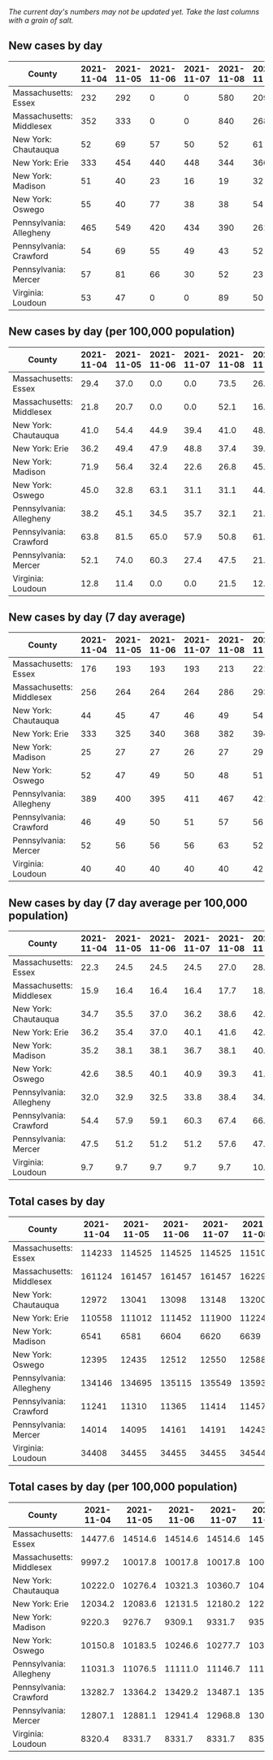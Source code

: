 _The current day's numbers may not be updated yet. Take the last columns with a grain of salt._
## New cases by day

| County | 2021-11-04 | 2021-11-05 | 2021-11-06 | 2021-11-07 | 2021-11-08 | 2021-11-09 | 2021-11-10 |
| --- | --- | --- | --- | --- | --- | --- | --- |
| Massachusetts: Essex | 232 | 292 | 0 | 0 | 580 | 209 | 385 |
| Massachusetts: Middlesex | 352 | 333 | 0 | 0 | 840 | 268 | 369 |
| New York: Chautauqua | 52 | 69 | 57 | 50 | 52 | 61 |  |
| New York: Erie | 333 | 454 | 440 | 448 | 344 | 366 |  |
| New York: Madison | 51 | 40 | 23 | 16 | 19 | 32 |  |
| New York: Oswego | 55 | 40 | 77 | 38 | 38 | 54 |  |
| Pennsylvania: Allegheny | 465 | 549 | 420 | 434 | 390 | 261 | 599 |
| Pennsylvania: Crawford | 54 | 69 | 55 | 49 | 43 | 52 | 80 |
| Pennsylvania: Mercer | 57 | 81 | 66 | 30 | 52 | 23 | 58 |
| Virginia: Loudoun | 53 | 47 | 0 | 0 | 89 | 50 | 61 |

## New cases by day (per 100,000 population)

| County | 2021-11-04 | 2021-11-05 | 2021-11-06 | 2021-11-07 | 2021-11-08 | 2021-11-09 | 2021-11-10 |
| --- | --- | --- | --- | --- | --- | --- | --- |
| Massachusetts: Essex | 29.4 | 37.0 | 0.0 | 0.0 | 73.5 | 26.5 | 48.8 |
| Massachusetts: Middlesex | 21.8 | 20.7 | 0.0 | 0.0 | 52.1 | 16.6 | 22.9 |
| New York: Chautauqua | 41.0 | 54.4 | 44.9 | 39.4 | 41.0 | 48.1 |  |
| New York: Erie | 36.2 | 49.4 | 47.9 | 48.8 | 37.4 | 39.8 |  |
| New York: Madison | 71.9 | 56.4 | 32.4 | 22.6 | 26.8 | 45.1 |  |
| New York: Oswego | 45.0 | 32.8 | 63.1 | 31.1 | 31.1 | 44.2 |  |
| Pennsylvania: Allegheny | 38.2 | 45.1 | 34.5 | 35.7 | 32.1 | 21.5 | 49.3 |
| Pennsylvania: Crawford | 63.8 | 81.5 | 65.0 | 57.9 | 50.8 | 61.4 | 94.5 |
| Pennsylvania: Mercer | 52.1 | 74.0 | 60.3 | 27.4 | 47.5 | 21.0 | 53.0 |
| Virginia: Loudoun | 12.8 | 11.4 | 0.0 | 0.0 | 21.5 | 12.1 | 14.8 |

## New cases by day (7 day average)

| County | 2021-11-04 | 2021-11-05 | 2021-11-06 | 2021-11-07 | 2021-11-08 | 2021-11-09 | 2021-11-10 |
| --- | --- | --- | --- | --- | --- | --- | --- |
| Massachusetts: Essex | 176 | 193 | 193 | 193 | 213 | 221 | 243 |
| Massachusetts: Middlesex | 256 | 264 | 264 | 264 | 286 | 293 | 309 |
| New York: Chautauqua | 44 | 45 | 47 | 46 | 49 | 54 |  |
| New York: Erie | 333 | 325 | 340 | 368 | 382 | 394 |  |
| New York: Madison | 25 | 27 | 27 | 26 | 27 | 29 |  |
| New York: Oswego | 52 | 47 | 49 | 50 | 48 | 51 |  |
| Pennsylvania: Allegheny | 389 | 400 | 395 | 411 | 467 | 421 | 445 |
| Pennsylvania: Crawford | 46 | 49 | 50 | 51 | 57 | 56 | 57 |
| Pennsylvania: Mercer | 52 | 56 | 56 | 56 | 63 | 52 | 52 |
| Virginia: Loudoun | 40 | 40 | 40 | 40 | 40 | 42 | 43 |

## New cases by day (7 day average per 100,000 population)

| County | 2021-11-04 | 2021-11-05 | 2021-11-06 | 2021-11-07 | 2021-11-08 | 2021-11-09 | 2021-11-10 |
| --- | --- | --- | --- | --- | --- | --- | --- |
| Massachusetts: Essex | 22.3 | 24.5 | 24.5 | 24.5 | 27.0 | 28.0 | 30.8 |
| Massachusetts: Middlesex | 15.9 | 16.4 | 16.4 | 16.4 | 17.7 | 18.2 | 19.2 |
| New York: Chautauqua | 34.7 | 35.5 | 37.0 | 36.2 | 38.6 | 42.6 |  |
| New York: Erie | 36.2 | 35.4 | 37.0 | 40.1 | 41.6 | 42.9 |  |
| New York: Madison | 35.2 | 38.1 | 38.1 | 36.7 | 38.1 | 40.9 |  |
| New York: Oswego | 42.6 | 38.5 | 40.1 | 40.9 | 39.3 | 41.8 |  |
| Pennsylvania: Allegheny | 32.0 | 32.9 | 32.5 | 33.8 | 38.4 | 34.6 | 36.6 |
| Pennsylvania: Crawford | 54.4 | 57.9 | 59.1 | 60.3 | 67.4 | 66.2 | 67.4 |
| Pennsylvania: Mercer | 47.5 | 51.2 | 51.2 | 51.2 | 57.6 | 47.5 | 47.5 |
| Virginia: Loudoun | 9.7 | 9.7 | 9.7 | 9.7 | 9.7 | 10.2 | 10.4 |

## Total cases by day

| County | 2021-11-04 | 2021-11-05 | 2021-11-06 | 2021-11-07 | 2021-11-08 | 2021-11-09 | 2021-11-10 |
| --- | --- | --- | --- | --- | --- | --- | --- |
| Massachusetts: Essex | 114233 | 114525 | 114525 | 114525 | 115105 | 115314 | 115699 |
| Massachusetts: Middlesex | 161124 | 161457 | 161457 | 161457 | 162297 | 162565 | 162934 |
| New York: Chautauqua | 12972 | 13041 | 13098 | 13148 | 13200 | 13261 |  |
| New York: Erie | 110558 | 111012 | 111452 | 111900 | 112244 | 112610 |  |
| New York: Madison | 6541 | 6581 | 6604 | 6620 | 6639 | 6671 |  |
| New York: Oswego | 12395 | 12435 | 12512 | 12550 | 12588 | 12642 |  |
| Pennsylvania: Allegheny | 134146 | 134695 | 135115 | 135549 | 135939 | 136200 | 136799 |
| Pennsylvania: Crawford | 11241 | 11310 | 11365 | 11414 | 11457 | 11509 | 11589 |
| Pennsylvania: Mercer | 14014 | 14095 | 14161 | 14191 | 14243 | 14266 | 14324 |
| Virginia: Loudoun | 34408 | 34455 | 34455 | 34455 | 34544 | 34594 | 34655 |

## Total cases by day (per 100,000 population)

| County | 2021-11-04 | 2021-11-05 | 2021-11-06 | 2021-11-07 | 2021-11-08 | 2021-11-09 | 2021-11-10 |
| --- | --- | --- | --- | --- | --- | --- | --- |
| Massachusetts: Essex | 14477.6 | 14514.6 | 14514.6 | 14514.6 | 14588.1 | 14614.6 | 14663.4 |
| Massachusetts: Middlesex | 9997.2 | 10017.8 | 10017.8 | 10017.8 | 10069.9 | 10086.6 | 10109.5 |
| New York: Chautauqua | 10222.0 | 10276.4 | 10321.3 | 10360.7 | 10401.6 | 10449.7 |  |
| New York: Erie | 12034.2 | 12083.6 | 12131.5 | 12180.2 | 12217.7 | 12257.5 |  |
| New York: Madison | 9220.3 | 9276.7 | 9309.1 | 9331.7 | 9358.5 | 9403.6 |  |
| New York: Oswego | 10150.8 | 10183.5 | 10246.6 | 10277.7 | 10308.8 | 10353.0 |  |
| Pennsylvania: Allegheny | 11031.3 | 11076.5 | 11111.0 | 11146.7 | 11178.8 | 11200.2 | 11249.5 |
| Pennsylvania: Crawford | 13282.7 | 13364.2 | 13429.2 | 13487.1 | 13537.9 | 13599.4 | 13693.9 |
| Pennsylvania: Mercer | 12807.1 | 12881.1 | 12941.4 | 12968.8 | 13016.3 | 13037.4 | 13090.4 |
| Virginia: Loudoun | 8320.4 | 8331.7 | 8331.7 | 8331.7 | 8353.3 | 8365.4 | 8380.1 |
